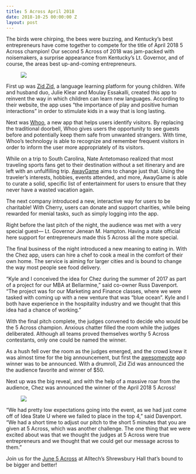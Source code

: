 ```yaml
---
title: 5 Across April 2018
date: 2018-10-25 00:00:00 Z
layout: post
---
```

 
<p>The birds were chirping, the bees were buzzing, and Kentucky’s best entrepreneurs have come together to compete for the title of April 2018 5 Across champion! Our second 5 Across of 2018 was jam-packed with noisemakers, a surprise appearance from Kentucky’s Lt. Governor, and of course, the areas best up-and-coming entrepreneurs.</p><figure class="tmblr-full" data-orig-height="4898" data-orig-width="3265"><img src="https://66.media.tumblr.com/b5c1812daccb2b463212e1f4e7f534dd/tumblr_inline_ph6a66DMxS1spm8pc_540.jpg" data-orig-height="4898" data-orig-width="3265"/></figure><b></b><p>First up was <a href="https://zidzidkids.com/" target="_blank">Zid Zid</a>, a language learning platform for young children. Wife and husband duo, Julie Klear and Moulay Essakalli, created this app to reinvent the way in which children can learn new languages. According to their website, the app uses “the importance of play and positive human interactions” in order to stimulate kids in a way that is long lasting.</p><p>Next was <a href="http://whoo.ai/" target="_blank">Whoo</a>, a new app that helps users identify visitors. By replacing the traditional doorbell, Whoo gives users the opportunity to see guests before and potentially keep them safe from unwanted strangers. With time, Whoo’s technology is able to recognize and remember frequent visitors in order to inform the user more appropriately of its visitors.</p><p>While on a trip to South Carolina, Nate Antetomaso realized that most traveling sports fans get to their destination without a set itinerary and are left with an unfulfilling trip. <a href="https://www.awaygame.co/" target="_blank">AwayGame</a> aims to change just that. Using the traveler’s interests, hobbies, events attended, and more, AwayGame is able to curate a solid, specific list of entertainment for users to ensure that they never have a wasted vacation again.</p><p>The next company introduced a new, interactive way for users to be charitable! With Cherry, users can donate and support charities, while being rewarded for menial tasks, such as simply logging into the app.</p><p>Right before the last pitch of the night, the audience was met with a very special guest— Lt. Governor Jenean M. Hampton. Having a state official here support for entrepreneurs made this 5 Across all the more special.</p><p>The final business of the night introduced a new meaning to eating in. With the Chez app, users can hire a chef to cook a meal in the comfort of their own home. The service is aiming for larger cities and is bound to change the way most people see food delivery.</p><p>“Kyle and I conceived the idea for Chez during the summer of 2017 as part of a project for our MBA at Bellarmine,” said co-owner Russ Davenport. “The project was for our Marketing and Finance classes, where we were tasked with coming up with a new venture that was &ldquo;blue ocean&rdquo;. Kyle and I both have experience in the hospitality industry and we thought that this idea had a chance of working.”</p><p>	With the final pitch complete, the judges convened to decide who would be the 5 Across champion. Anxious chatter filled the room while the judges deliberated. Although all teams proved themselves worthy 5 Across contestants, only one could be named the winner.</p><p>	As a hush fell over the room as the judges emerged, and the crowd knew it was almost time for the big announcement, but first the <a href="http://www.5across.org/how-to-vote/" target="_blank">awesomevote</a> app winner was to be announced. With a drumroll, Zid Zid was announced the the audience favorite and winner of $50.</p><p>	Next up was the big reveal, and with the help of a massive roar from the audience, Chez was announced the winner of the April 2018 5 Across!</p><figure class="tmblr-full" data-orig-height="3265" data-orig-width="4898"><img src="https://66.media.tumblr.com/b5f02def518f6d6e496c8754022cd578/tumblr_inline_ph6akgKEcF1spm8pc_540.jpg" data-orig-height="3265" data-orig-width="4898"/></figure><p>“We had pretty low expectations going into the event, as we had just come off of Idea State U where we failed to place in the top 4,” said Davenport. “We had a short time to adjust our pitch to the short 5 minutes that you are given at 5 Across, which was another challenge.  The one thing that we were excited about was that we thought the judges at 5 Across were true entrepreneurs and we thought that we could get our message across to them.”</p><p>Join us for the <a href="https://www.eventbrite.com/e/5-across-pitch-contest-lexington-june-27-2018-tickets-46072399788" target="_blank">June 5 Across</a> at Alltech’s Shrewsbury Hall that’s bound to be bigger and better!</p>

